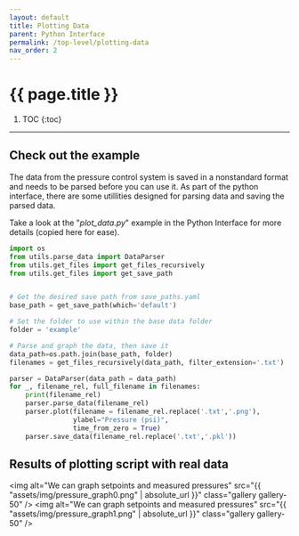 ```yaml
---
layout: default
title: Plotting Data
parent: Python Interface
permalink: /top-level/plotting-data
nav_order: 2
---
```


# {{ page.title }}

1. TOC
{:toc}

---

## Check out the example
The data from the pressure control system is saved in a nonstandard format and needs to be parsed before you can use it. As part of the python interface, there are some utillities designed for parsing data and saving the parsed data.

Take a look at the "_plot_data.py_" example in the Python Interface for more details (copied here for ease).

```python
import os
from utils.parse_data import DataParser
from utils.get_files import get_files_recursively
from utils.get_files import get_save_path


# Get the desired save path from save_paths.yaml
base_path = get_save_path(which='default')

# Set the folder to use within the base data folder
folder = 'example'

# Parse and graph the data, then save it
data_path=os.path.join(base_path, folder)
filenames = get_files_recursively(data_path, filter_extension='.txt')

parser = DataParser(data_path = data_path)
for _, filename_rel, full_filename in filenames:
    print(filename_rel)
    parser.parse_data(filename_rel)
    parser.plot(filename = filename_rel.replace('.txt','.png'),
                ylabel="Pressure (psi)",
                time_from_zero = True)
    parser.save_data(filename_rel.replace('.txt','.pkl'))
```

## Results of plotting script with real data

<img alt="We can graph setpoints and measured pressures"
     src="{{ "assets/img/pressure_graph0.png" | absolute_url }}"
     class="gallery gallery-50" />
<img alt="We can graph setpoints and measured pressures"
     src="{{ "assets/img/pressure_graph1.png" | absolute_url }}"
     class="gallery gallery-50" />